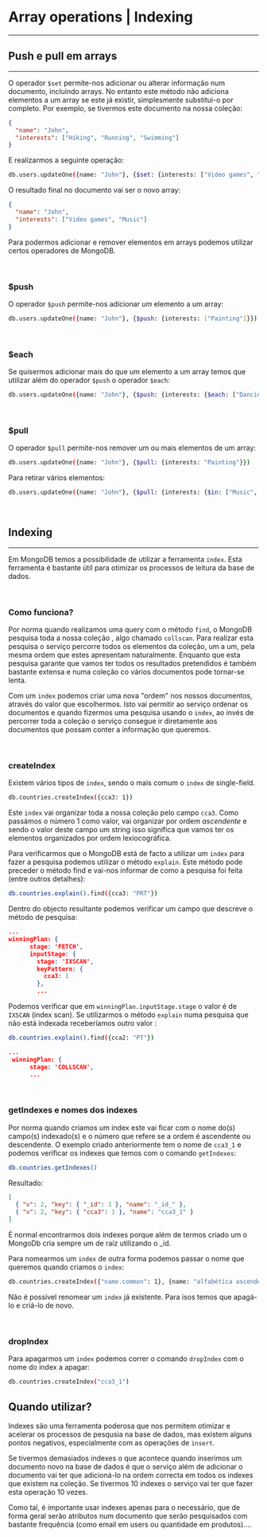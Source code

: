 # Array operations | Indexing

---

## Push e pull em arrays

---

O operador `$set` permite-nos adicionar ou alterar informação num documento, incluindo arrays. No entanto este método não adiciona elementos a um array se este já existir, simplesmente substitui-o por completo.
Por exemplo, se tivermos este documento na nossa coleção:

```json
{
  "name": "John",
  "interests": ["Hiking", "Running", "Swimming"]
}
```

E realizarmos a seguinte operação:

```bash
db.users.updateOne({name: "John"}, {$set: {interests: ["Video games", "Music"]}})
```

O resultado final no documento vai ser o novo array:

```json
{
  "name": "John",
  "interests": ["Video games", "Music"]
}
```

Para podermos adicionar e remover elementos em arrays podemos utilizar certos operadores de MongoDB.

<br>

### $push

O operador `$push` permite-nos adicionar _um_ elemento a um array:

```bash
db.users.updateOne({name: "John"}, {$push: {interests: ["Painting"]}})
```

<br>

### $each

Se quisermos adicionar mais do que um elemento a um array temos que utilizar além do operador `$push` o operador `$each`:

```bash
db.users.updateOne({name: "John"}, {$push: {interests: {$each: ["Dancing", "Coding", "Movies"]}}})
```

<br>

### $pull

O operador `$pull` permite-nos remover um ou mais elementos de um array:

```bash
db.users.updateOne({name: "John"}, {$pull: {interests: "Painting"}})
```

Para retirar vários elementos:

```bash
db.users.updateOne({name: "John"}, {$pull: {interests: {$in: ["Music", "Coding"]} }})
```

<br>

## Indexing

---

Em MongoDB temos a possibilidade de utilizar a ferramenta `index`. Esta ferramenta é bastante útil para otimizar os processos de leitura da base de dados.

<br>

### Como funciona?

Por norma quando realizamos uma query com o método `find`, o MongoDB pesquisa toda a nossa coleção , algo chamado `collscan`. Para realizar esta pesquisa o serviço percorre todos os elementos da coleção, um a um, pela mesma ordem que estes apresentam naturalmente. Enquanto que esta pesquisa garante que vamos ter todos os resultados pretendidos é também bastante extensa e numa coleção co vários documentos pode tornar-se lenta.

Com um `index` podemos criar uma nova "ordem" nos nossos documentos, através do valor que escolhermos. Isto vai permitir ao serviço ordenar os documentos e quando fizermos uma pesquisa usando o `index`, ao invés de percorrer toda a coleção o serviço consegue ir diretamente aos documentos que possam conter a informação que queremos.

<br>

### createIndex

Existem vários tipos de `index`, sendo o mais comum o `index` de single-field.

```bash
db.countries.createIndex({cca3: 1})
```

Este `index` vai organizar toda a nossa coleção pelo campo `cca3`. Como passámos o número 1 como valor, vai organizar por ordem _ascendente_ e sendo o valor deste campo um string isso significa que vamos ter os elementos organizados por ordem lexiocográfica.

Para verificarmos que o MongoDB está de facto a utilizar um `index` para fazer a pesquisa podemos utilizar o método `explain`. Este método pode preceder o método find e vai-nos informar de como a pesquisa foi feita (entre outros detalhes):

```bash
db.countries.explain().find({cca3: "PRT"})
```

Dentro do objecto resultante podemos verificar um campo que descreve o método de pesquisa:

```json
...
winningPlan: {
      stage: 'FETCH',
      inputStage: {
        stage: 'IXSCAN',
        keyPattern: {
          cca3: 1
        },
        ...
```

Podemos verificar que em `winningPlan.inputStage.stage` o valor é de `IXSCAN` (index scan).
Se utilizarmos o método `explain` numa pesquisa que não está indexada receberíamos outro valor :

```bash
db.countries.explain().find({cca2: "PT"})
```

```json
...
 winningPlan: {
      stage: 'COLLSCAN',
      ...
```

<br>

### getIndexes e nomes dos indexes

Por norma quando criamos um index este vai ficar com o nome do(s) campo(s) indexado(s) e o número que refere se a ordem é ascendente ou descendente. O exemplo criado anteriormente tem o nome de `cca3_1` e podemos verificar os indexes que temos com o comando `getIndexes`:

```bash
db.countries.getIndexes()
```

Resultado:

```json
[
  { "v": 2, "key": { "_id": 1 }, "name": "_id_" },
  { "v": 2, "key": { "cca3": 1 }, "name": "cca3_1" }
]
```

É normal encontrarmos dois indexes porque além de termos criado um o MongoDb cria sempre um de raíz utilizando o \_id.

Para nomearmos um `index` de outra forma podemos passar o nome que queremos quando criamos o `index`:

```bash
db.countries.createIndex({"name.common": 1}, {name: "alfabética ascendente"})
```

Não é possível renomear um `index` já existente. Para isos temos que apagá-lo e criá-lo de novo.

<br>

### dropIndex

Para apagarmos um `index` podemos correr o comando `dropIndex` com o nome do index a apagar:

```bash
db.countries.createIndex("cca3_1")
```

## Quando utilizar?

Indexes são uma ferramenta poderosa que nos permitem otimizar e acelerar os processos de pesqusia na base de dados, mas existem alguns pontos negativos, especialmente com as operações de `insert`.

Se tivermos demasiados indexes o que acontece quando inserimos um documento novo na base de dados é que o serviço além de adicionar o documento vai ter que adicioná-lo na ordem correcta em todos os indexes que existem na coleção. Se tivermos 10 indexes o serviço vai ter que fazer esta operação 10 vezes.

Como tal, é importante usar indexes apenas para o necessário, que de forma geral serão atributos num documento que serão pesquisados com bastante frequência (como email em users ou quantidade em produtos)....
